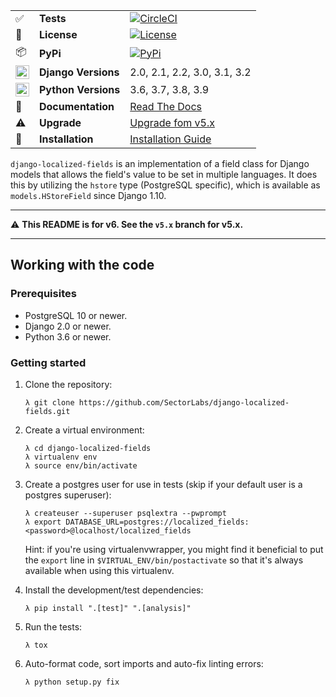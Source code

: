 |  |  |  |
|--------------------|---------------------|-------------------------------------------------------------------------------------------------------------------------------------------------------------------------|
| :white_check_mark: | **Tests** | [![CircleCI](https://circleci.com/gh/SectorLabs/django-localized-fields/tree/master.svg?style=svg)](https://circleci.com/gh/SectorLabs/django-localized-fields/tree/master) |
| :memo: | **License** | [![License](https://img.shields.io/:license-mit-blue.svg)](http://doge.mit-license.org) |
| :package: | **PyPi** | [![PyPi](https://badge.fury.io/py/django-localized-fields.svg)](https://pypi.python.org/pypi/django-localized-fields) |
| <img src="https://icon-library.net/images/django-icon/django-icon-0.jpg" width="22px" height="22px" align="center" /> | **Django Versions** | 2.0, 2.1, 2.2, 3.0, 3.1, 3.2 |
| <img src="http://www.iconarchive.com/download/i73027/cornmanthe3rd/plex/Other-python.ico" width="22px" height="22px" align="center" /> | **Python Versions** | 3.6, 3.7, 3.8, 3.9 |
| :book: | **Documentation** | [Read The Docs](https://django-localized-fields.readthedocs.io) |
| :warning: | **Upgrade** | [Upgrade fom v5.x](https://django-localized-fields.readthedocs.io/en/latest/releases.html#v6-0)
| :checkered_flag: | **Installation** | [Installation Guide](https://django-localized-fields.readthedocs.io/en/latest/installation.html) |

`django-localized-fields` is an implementation of a field class for Django models that allows the field's value to be set in multiple languages. It does this by utilizing the ``hstore`` type (PostgreSQL specific), which is available as `models.HStoreField` since Django 1.10.

---

:warning: **This README is for v6. See the `v5.x` branch for v5.x.**

---

## Working with the code
### Prerequisites

* PostgreSQL 10 or newer.
* Django 2.0 or newer.
* Python 3.6 or newer.

### Getting started

1. Clone the repository:

       λ git clone https://github.com/SectorLabs/django-localized-fields.git

2. Create a virtual environment:

       λ cd django-localized-fields
       λ virtualenv env
       λ source env/bin/activate

3. Create a postgres user for use in tests (skip if your default user is a postgres superuser):

       λ createuser --superuser psqlextra --pwprompt
       λ export DATABASE_URL=postgres://localized_fields:<password>@localhost/localized_fields

   Hint: if you're using virtualenvwrapper, you might find it beneficial to put
   the ``export`` line in ``$VIRTUAL_ENV/bin/postactivate`` so that it's always
   available when using this virtualenv.

4. Install the development/test dependencies:

       λ pip install ".[test]" ".[analysis]"

5. Run the tests:

       λ tox

7. Auto-format code, sort imports and auto-fix linting errors:

       λ python setup.py fix
